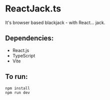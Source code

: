 # ReactJack.ts
It's browser based blackjack - with React... jack.

## Dependencies:

 - React.js
 - TypeScript
 - Vite

## To run:

    npm install
    npm run dev

